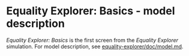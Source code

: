 # Equality Explorer: Basics - model description

_Equality Explorer: Basics_ is the first screen from the _Equality Explorer_ simulation. For model description,
see [equality-explorer/doc/model.md](https://github.com/phetsims/equality-explorer/blob/main/doc/model.md).